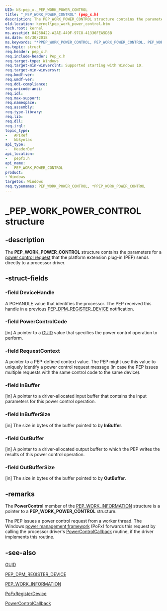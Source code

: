 ```yaml
---
UID: NS:pep_x._PEP_WORK_POWER_CONTROL
title: "_PEP_WORK_POWER_CONTROL" (pep_x.h)
description: The PEP_WORK_POWER_CONTROL structure contains the parameters for a power control request that the platform extension plug-in (PEP) sends directly to a processor driver.
old-location: kernel\pep_work_power_control.htm
tech.root: kernel
ms.assetid: 84258422-A2AE-449F-97C8-41336FEA5D8B
ms.date: 04/30/2018
ms.keywords: "*PPEP_WORK_POWER_CONTROL, PEP_WORK_POWER_CONTROL, PEP_WORK_POWER_CONTROL structure [Kernel-Mode Driver Architecture], PPEP_WORK_POWER_CONTROL, PPEP_WORK_POWER_CONTROL structure pointer [Kernel-Mode Driver Architecture], _PEP_WORK_POWER_CONTROL, kernel.pep_work_power_control, pepfx/PEP_WORK_POWER_CONTROL, pepfx/PPEP_WORK_POWER_CONTROL"
ms.topic: struct
req.header: pep_x.h
req.include-header: Pep_x.h
req.target-type: Windows
req.target-min-winverclnt: Supported starting with Windows 10.
req.target-min-winversvr: 
req.kmdf-ver: 
req.umdf-ver: 
req.ddi-compliance: 
req.unicode-ansi: 
req.idl: 
req.max-support: 
req.namespace: 
req.assembly: 
req.type-library: 
req.lib: 
req.dll: 
req.irql: 
topic_type:
-	APIRef
-	kbSyntax
api_type:
-	HeaderDef
api_location:
-	pepfx.h
api_name:
-	PEP_WORK_POWER_CONTROL
product:
- Windows
targetos: Windows
req.typenames: PEP_WORK_POWER_CONTROL, *PPEP_WORK_POWER_CONTROL
---
```


# _PEP_WORK_POWER_CONTROL structure


## -description


The <b>PEP_WORK_POWER_CONTROL</b> structure contains the parameters for a <a href="https://msdn.microsoft.com/10A30691-CDF9-4B62-B6E8-790CA52C0E91">power control request</a> that the platform extension plug-in (PEP) sends directly to a processor driver.


## -struct-fields




### -field DeviceHandle

A POHANDLE value that identifies the processor. The PEP received this handle in a previous <a href="https://msdn.microsoft.com/library/windows/hardware/mt186849">PEP_DPM_REGISTER_DEVICE</a> notification.


### -field PowerControlCode

[in] A pointer to a <a href="https://msdn.microsoft.com/library/windows/desktop/aa373931(v=vs.85).aspx">GUID</a> value that specifies the power control operation to perform.


### -field RequestContext

A pointer to a PEP-defined context value. The PEP might use this value to uniquely identify a power control request message (in case the PEP issues multiple requests with the same control code to the same device).


### -field InBuffer

[in] A pointer to a driver-allocated input buffer that contains the input parameters for this power control operation.


### -field InBufferSize

[in] The size in bytes of the buffer pointed to by <b>InBuffer</b>.


### -field OutBuffer

[in] A pointer to a driver-allocated output buffer to which the PEP writes the results of this power control operation.


### -field OutBufferSize

[in] The size in bytes of the buffer pointed to by <b>OutBuffer</b>.


## -remarks



The <b>PowerControl</b> member of the <a href="https://msdn.microsoft.com/library/windows/hardware/mt186864">PEP_WORK_INFORMATION</a> structure is a pointer to a <b>PEP_WORK_POWER_CONTROL</b> structure.

The PEP issues a power control request from a worker thread. The Windows <a href="https://msdn.microsoft.com/B08F8ABF-FD43-434C-A345-337FBB799D9B">power management framework</a> (PoFx) forwards this request by calling the processor driver's <a href="https://msdn.microsoft.com/library/windows/hardware/hh439564">PowerControlCallback</a> routine, if the driver implements this routine.




## -see-also




<a href="https://msdn.microsoft.com/library/windows/desktop/aa373931(v=vs.85).aspx">GUID</a>



<a href="https://msdn.microsoft.com/library/windows/hardware/mt186849">PEP_DPM_REGISTER_DEVICE</a>



<a href="https://msdn.microsoft.com/library/windows/hardware/mt186864">PEP_WORK_INFORMATION</a>



<a href="https://msdn.microsoft.com/library/windows/hardware/hh439521">PoFxRegisterDevice</a>



<a href="https://msdn.microsoft.com/library/windows/hardware/hh439564">PowerControlCallback</a>
 

 

